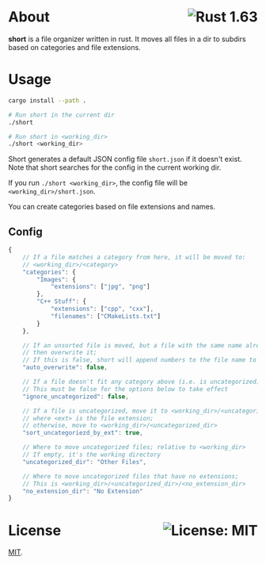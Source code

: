 # About <a href="https://www.rust-lang.org/"><img align="right" src="https://img.shields.io/badge/Rust-1.63-F74C00?logo=rust" alt="Rust 1.63" /></a>

**short** is a file organizer written in rust. It moves all files in a dir to subdirs based on categories and file extensions.

# Usage

```sh
cargo install --path .

# Run short in the current dir
./short

# Run short in <working_dir>
./short <working_dir>
```

Short generates a default JSON config file `short.json` if it doesn't exist. Note that short searches for the config in the current working dir.

If you run `./short <working_dir>`, the config file will be `<working_dir>/short.json`.

You can create categories based on file extensions and names.

## Config

```js
{
    // If a file matches a category from here, it will be moved to:
    // <working_dir>/<category>
    "categories": {
        "Images": {
            "extensions": ["jpg", "png"]
        },
        "C++ Stuff": {
            "extensions": ["cpp", "cxx"],
            "filenames": ["CMakeLists.txt"] 
        }
    },

    // If an unsorted file is moved, but a file with the same name already exists in the destination,
    // then overwrite it;
    // If this is false, short will append numbers to the file name to solve the conflict
    "auto_overwrite": false,

    // If a file doesn't fit any category above (i.e. is uncategorized), don't move it anywhere;
    // This must be false for the options below to take effect
    "ignore_uncategorized": false,

    // If a file is uncategorized, move it to <working_dir>/<uncategorized_dir>/<ext>
    // where <ext> is the file extension;
    // otherwise, move to <working_dir>/<uncategorized_dir>
    "sort_uncategoriezd_by_ext": true,

    // Where to move uncategorized files; relative to <working_dir>
    // If empty, it's the working directory
    "uncategorized_dir": "Other Files",

    // Where to move uncategorized files that have no extensions;
    // This is <working_dir>/<uncategorized_dir>/<no_extension_dir>
    "no_extension_dir": "No Extension"
}
```

# License <a href="https://github.com/UnexomWid/short/blob/master/LICENSE"><img align="right" src="https://img.shields.io/badge/License-MIT-blue.svg" alt="License: MIT" /></a>

[MIT](https://github.com/UnexomWid/short/blob/master/LICENSE).